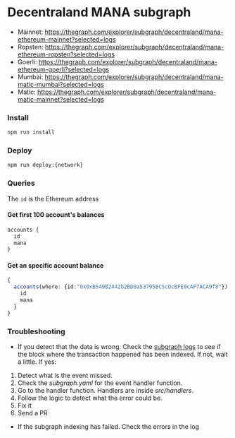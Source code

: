 # Decentraland MANA subgraph

- Mainnet: https://thegraph.com/explorer/subgraph/decentraland/mana-ethereum-mainnet?selected=logs
- Ropsten: https://thegraph.com/explorer/subgraph/decentraland/mana-ethereum-ropsten?selected=logs
- Goerli: https://thegraph.com/explorer/subgraph/decentraland/mana-ethereum-goerli?selected=logs
- Mumbai: https://thegraph.com/explorer/subgraph/decentraland/mana-matic-mumbai?selected=logs
- Matic: https://thegraph.com/explorer/subgraph/decentraland/mana-matic-mainnet?selected=logs

### Install

```bash
npm run install
```

### Deploy

```bash
npm run deploy:{network}
```

### Queries

The `id` is the Ethereum address

#### Get first 100 account's balances

```typescript
accounts {
  id
  mana
}
```

#### Get an specific account balance

```typescript
{
  accounts(where: {id:"0x0xB549B2442b2BD0a53795BC5cDcBFE0cAF7ACA9f8"}) {
    id
    mana
  } 
}
```

### Troubleshooting

- If you detect that the data is wrong. Check the [subgraph logs](https://thegraph.com/explorer/subgraph/decentraland/mana-matic-mainnet?selected=logs) to see if the block where the transaction happened has been indexed. If not, wait a little. If yes:
1) Detect what is the event missed. 
2) Check the _subgraph.yaml_ for the event handler function.
3) Go to the handler function. Handlers are inside _src/handlers_.
4) Follow the logic to detect what the error could be.
5) Fix it
6) Send a PR

- If the subgraph indexing has failed. Check the errors in the log
